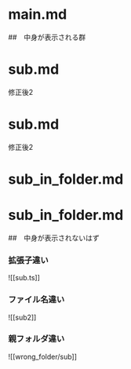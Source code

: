 # main.md

##　中身が表示される群
# sub.md

修正後2

# sub.md

修正後2

# sub_in_folder.md

# sub_in_folder.md


##　中身が表示されないはず

### 拡張子違い
![[sub.ts]]

### ファイル名違い
![[sub2]]

### 親フォルダ違い
![[wrong_folder/sub]]


